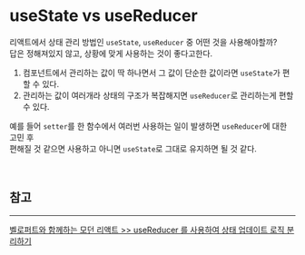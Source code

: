 # useState vs useReducer

리액트에서 상태 관리 방법인 `useState`, `useReducer` 중 어떤 것을 사용해야할까?  
답은 정해져있지 않고, 상황에 맞게 사용하는 것이 좋다고한다.

1. 컴포넌트에서 관리하는 값이 딱 하나면서 그 값이 단순한 값이라면 `useState`가 편할 수 있다.
2. 관리하는 값이 여러개라 상태의 구조가 복잡해지면 `useReducer`로 관리하는게 편할 수 있다.

예를 들어 `setter`를 한 함수에서 여러번 사용하는 일이 발생하면 `useReducer`에 대한 고민 후  
편해질 것 같으면 사용하고 아니면 `useState`로 그대로 유지하면 될 것 같다.

<br />

## **참고**

---

[벨로퍼트와 함께하는 모던 리액트 >> useReducer 를 사용하여 상태 업데이트 로직 분리하기](https://react.vlpt.us/basic/20-useReducer.html)
